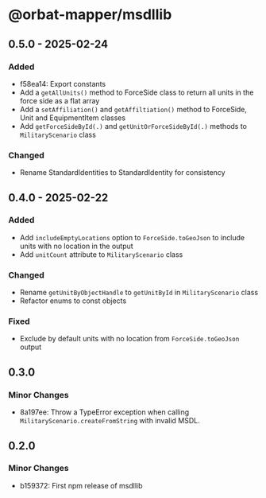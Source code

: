 # @orbat-mapper/msdllib

## 0.5.0 - 2025-02-24

### Added

- f58ea14: Export constants
- Add a `getAllUnits()` method to ForceSide class to return all units in the force side as a flat array
- Add a `setAffiliation()` and `getAffiltiation()` method to ForceSide, Unit and EquipmentItem classes
- Add `getForceSideById(.)` and `getUnitOrForceSideById(.)` methods to `MilitaryScenario` class

### Changed

- Rename StandardIdentities to StandardIdentity for consistency

## 0.4.0 - 2025-02-22

### Added

- Add `includeEmptyLocations` option to `ForceSide.toGeoJson` to include units with no location in the output
- Add `unitCount` attribute to `MilitaryScenario` class

### Changed

- Rename `getUnitByObjectHandle` to `getUnitById` in `MilitaryScenario` class
- Refactor enums to const objects

### Fixed

- Exclude by default units with no location from `ForceSide.toGeoJson` output

## 0.3.0

### Minor Changes

- 8a197ee: Throw a TypeError exception when calling `MilitaryScenario.createFromString` with invalid MSDL.

## 0.2.0

### Minor Changes

- b159372: First npm release of msdllib
